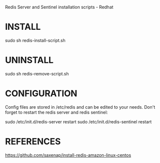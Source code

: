 Redis Server and Sentinel installation scripts - Redhat

INSTALL
=======

sudo sh redis-install-script.sh

UNINSTALL
=========

sudo sh redis-remove-script.sh

CONFIGURATION
=============

Config files are stored in /etc/redis and can be edited to your needs.
Don't forget to restart the redis server and redis sentinel:

sudo /etc/init.d/redis-server restart
sudo /etc/init.d/redis-sentinel restart

REFERENCES
==========

https://github.com/saxenap/install-redis-amazon-linux-centos